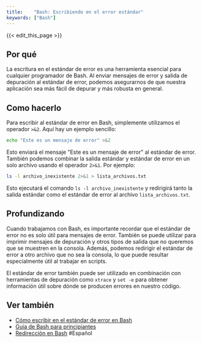 ```yaml
---
title:    "Bash: Escribiendo en el error estándar"
keywords: ["Bash"]
---
```


{{< edit_this_page >}}

## Por qué

La escritura en el estándar de error es una herramienta esencial para cualquier programador de Bash. Al enviar mensajes de error y salida de depuración al estándar de error, podemos asegurarnos de que nuestra aplicación sea más fácil de depurar y más robusta en general.

## Como hacerlo

Para escribir al estándar de error en Bash, simplemente utilizamos el operador `>&2`. Aquí hay un ejemplo sencillo:

```Bash
echo "Este es un mensaje de error" >&2
```

Esto enviará el mensaje "Este es un mensaje de error" al estándar de error. También podemos combinar la salida estándar y estándar de error en un solo archivo usando el operador `2>&1`. Por ejemplo:

```Bash
ls -l archivo_inexistente 2>&1 > lista_archivos.txt
```

Esto ejecutará el comando `ls -l archivo_inexistente` y redirigirá tanto la salida estándar como el estándar de error al archivo `lista_archivos.txt`.

## Profundizando

Cuando trabajamos con Bash, es importante recordar que el estándar de error no es solo útil para mensajes de error. También se puede utilizar para imprimir mensajes de depuración y otros tipos de salida que no queremos que se muestren en la consola. Además, podemos redirigir el estándar de error a otro archivo que no sea la consola, lo que puede resultar especialmente útil al trabajar en scripts.

El estándar de error también puede ser utilizado en combinación con herramientas de depuración como `xtrace` y `set -e` para obtener información útil sobre dónde se producen errores en nuestro código.

## Ver también

- [Cómo escribir en el estándar de error en Bash](https://www.shellhacks.com/write-stderr-standard-error-file-bash/)
- [Guía de Bash para principiantes](https://www.freecodecamp.org/news/the-ultimate-guide-to-bash-command-line-2982189c4c9)
- [Redirección en Bash](https://www.gnu.org/software/bash/manual/html_node/Redirections.html) #Español